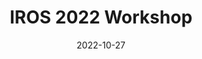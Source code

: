 ---
title: IROS 2022 Workshop
summary: IROS 2022 Workshop on Assistive Robotic Systems for Human Balancing and Walking$:$ Emerging Trends and Perspectives
tags:
date: "2022-10-27"

# Optional external URL for project (replaces project detail page).
external_link: https://www.iit.it/web/hrii/iros2022-workshop
image:
  caption:
  focal_point: Smart
---